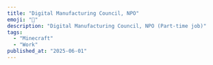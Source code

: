 ```yaml
---
title: "Digital Manufacturing Council, NPO"
emoji: "💼"
description: "Digital Manufacturing Council, NPO (Part-time job)"
tags:
  - "Minecraft"
  - "Work"
published_at: "2025-06-01"
---
```

